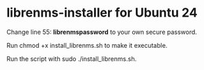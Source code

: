 # librenms-installer for Ubuntu 24

Change line 55: **librenmspassword** to your own secure password.

Run chmod +x install_librenms.sh to make it executable.

Run the script with sudo ./install_librenms.sh.
